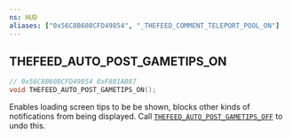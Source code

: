 ```yaml
---
ns: HUD
aliases: ["0x56C8B608CFD49854", "_THEFEED_COMMENT_TELEPORT_POOL_ON"]
---
```

## THEFEED_AUTO_POST_GAMETIPS_ON

```c
// 0x56C8B608CFD49854 0xF881AB87
void THEFEED_AUTO_POST_GAMETIPS_ON();
```

Enables loading screen tips to be be shown, blocks other kinds of notifications from being displayed.
Call [`THEFEED_AUTO_POST_GAMETIPS_OFF`](#_0xADED7F5748ACAFE6) to undo this.

